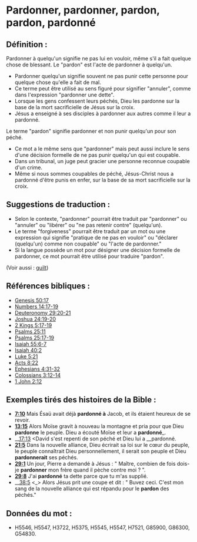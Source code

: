 # Pardonner, pardonner, pardon, pardon, pardonné

## Définition :

Pardonner à quelqu'un signifie ne pas lui en vouloir, même s'il a fait quelque chose de blessant. Le "pardon" est l'acte de pardonner à quelqu'un.

* Pardonner quelqu'un signifie souvent ne pas punir cette personne pour quelque chose qu'elle a fait de mal.
* Ce terme peut être utilisé au sens figuré pour signifier "annuler", comme dans l'expression "pardonner une dette".
* Lorsque les gens confessent leurs péchés, Dieu les pardonne sur la base de la mort sacrificielle de Jésus sur la croix.
* Jésus a enseigné à ses disciples à pardonner aux autres comme il leur a pardonné.

Le terme "pardon" signifie pardonner et non punir quelqu'un pour son péché.

* Ce mot a le même sens que "pardonner" mais peut aussi inclure le sens d'une décision formelle de ne pas punir quelqu'un qui est coupable.
* Dans un tribunal, un juge peut gracier une personne reconnue coupable d'un crime.
* Même si nous sommes coupables de péché, Jésus-Christ nous a pardonné d'être punis en enfer, sur la base de sa mort sacrificielle sur la croix.

## Suggestions de traduction :

* Selon le contexte, "pardonner" pourrait être traduit par "pardonner" ou "annuler" ou "libérer" ou "ne pas retenir contre" (quelqu'un).
* Le terme "forgiveness" pourrait être traduit par un mot ou une expression qui signifie "pratique de ne pas en vouloir" ou "déclarer (quelqu'un) comme non coupable" ou "l'acte de pardonner."
* Si la langue possède un mot pour désigner une décision formelle de pardonner, ce mot pourrait être utilisé pour traduire "pardon".

(Voir aussi : [guilt](../kt/guilt.md))

## Références bibliques :

* [Genesis 50:17](rc://en/tn/help/gen/50/17)
* [Numbers 14:17-19](rc://en/tn/help/num/14/17)
* [Deuteronomy 29:20-21](rc://en/tn/help/deu/29/20)
* [Joshua 24:19-20](rc://en/tn/help/jos/24/19)
* [2 Kings 5:17-19](rc://en/tn/help/2ki/05/17)
* [Psalms 25:11](rc://en/tn/help/psa/025/11)
* [Psalms 25:17-19](rc://en/tn/help/psa/025/017)
* [Isaiah 55:6-7](rc://en/tn/help/isa/55/06)
* [Isaiah 40:2](rc://en/tn/help/isa/40/02)
* [Luke 5:21](rc://en/tn/help/luk/05/21)
* [Acts 8:22](rc://en/tn/help/act/08/22)
* [Ephesians 4:31-32](rc://en/tn/help/eph/04/31)
* [Colossians 3:12-14](rc://en/tn/help/col/03/12)
* [1 John 2:12](rc://en/tn/help/1jn/02/12)

## Exemples tirés des histoires de la Bible :

* __[7:10](rc://en/tn/help/obs/07/10)__ Mais Ésaü avait déjà __pardonné à__ Jacob, et ils étaient heureux de se revoir.
* __[13:15](rc://en/tn/help/obs/13/15)__ Alors Moïse gravit à nouveau la montagne et pria pour que Dieu __pardonne__ le peuple. Dieu a écouté Moïse et leur a __pardonné___.
* __[17:13](rc://en/tn/help/obs/17/13) <David s'est repenti de son péché et Dieu lui a __pardonné.
* __[21:5](rc://en/tn/help/obs/21/05)__ Dans la nouvelle alliance, Dieu écrirait sa loi sur le cœur du peuple, le peuple connaîtrait Dieu personnellement, il serait son peuple et Dieu __pardonnerait__ ses péchés.
* __[29:1](rc://en/tn/help/obs/29/01)__ Un jour, Pierre a demandé à Jésus : " Maître, combien de fois dois-je __pardonner__ mon frère quand il pèche contre moi ? ".
* __[29:8](rc://en/tn/help/obs/29/08)__ J'ai __pardonné__ ta dette parce que tu m'as supplié.
* __[38:5](rc://en/tn/help/obs/38/05) <_> Alors Jésus prit une coupe et dit : " Buvez ceci. C'est mon sang de la nouvelle alliance qui est répandu pour le __pardon__ des péchés."

## Données du mot :

* H5546, H5547, H3722, H5375, H5545, H5547, H7521, G85900, G86300, G54830.
